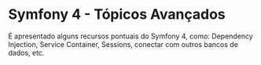 # Symfony 4 - Tópicos Avançados

É apresentado alguns recursos pontuais do Symfony 4, como: Dependency Injection, Service Container, Sessions, conectar com outros 
bancos de dados, etc.
